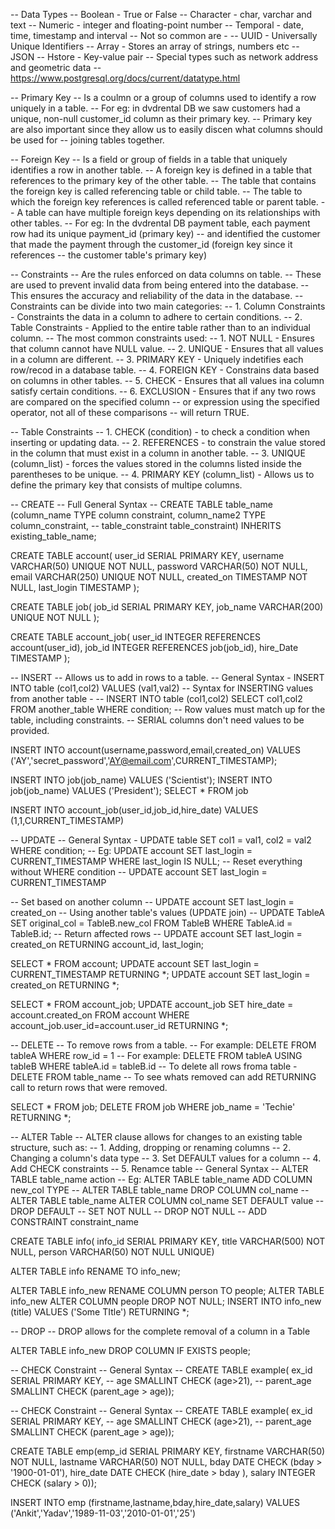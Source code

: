 
-- Data Types
-- Boolean - True or False
-- Character - char, varchar and text
-- Numeric - integer and floating-point number
-- Temporal - date, time, timestamp and interval
-- Not so common are -
-- UUID - Universally Unique Identifiers
-- Array - Stores an array of strings, numbers etc
-- JSON
-- Hstore - Key-value pair
-- Special types such as network address and geometric data
-- https://www.postgresql.org/docs/current/datatype.html

-- Primary Key
-- Is a coulmn or a group of columns used to identify a row uniquely in a table.
-- For eg: in dvdrental DB we saw customers had a unique, non-null customer_id column as their primary key.
-- Primary key are also important since they allow us to easily discen what columns should be used for
-- joining tables together.

-- Foreign Key
-- Is a field or group of fields in a table that uniquely identifies a row in another table.
-- A foreign key is defined in a table that references to the primary key of the other table.
-- The table that contains the foreign key is called referencing table or child table.
-- The table to which the foreign key references is called referenced table or parent table.
-- A table can have multiple foreign keys depending on its relationships with other tables.
-- For eg: In the dvdrental DB payment table, each payment row had its unique payment_id (primary key)
-- and identified the customer that made the payment through the customer_id (foreign key since it references 
-- the customer table's primary key)


-- Constraints
-- Are the rules enforced on data columns on table.
-- These are used to prevent invalid data from being entered into the database.
-- This ensures the accuracy and reliability of the data in the database.
-- Constraints can be divide into two main categories:
-- 1. Column Constraints - Constraints the data in a column to adhere to certain conditions.
-- 2. Table Constraints - Applied to the entire table rather than to an individual column.
-- The most common constraints used:
-- 1. NOT NULL - Ensures that column cannot have NULL value.
-- 2. UNIQUE - Ensures that all values in a column are different.
-- 3. PRIMARY KEY - Uniquely indetifies each row/recod in a database table.
-- 4. FOREIGN KEY - Constrains data based on columns in other tables.
-- 5. CHECK - Ensures that all values ina column satisfy certain conditions.
-- 6. EXCLUSION - Ensures that if any two rows are compared on the specified column
-- 	              or expression using the specified operator, not all of these comparisons 
-- 	              will return TRUE.


-- Table Constraints
-- 1. CHECK (condition) - to check a condition when inserting or updating data.
-- 2. REFERENCES - to constrain the value stored in the column that must exist in a column in another table.
-- 3. UNIQUE (column_list) - forces the values stored in the columns listed inside the parentheses to be unique.
-- 4. PRIMARY KEY (column_list) - Allows us to define the primary key that consists of multipe columns.


-- CREATE
-- Full General Syntax
-- CREATE TABLE table_name (column_name TYPE column constraint, column_name2 TYPE column_constraint, 
-- table_constraint table_constraint) INHERITS existing_table_name;

CREATE TABLE account(
	user_id SERIAL PRIMARY KEY,
	username VARCHAR(50) UNIQUE NOT NULL,
	password VARCHAR(50) NOT NULL,
	email VARCHAR(250) UNIQUE NOT NULL,
	created_on TIMESTAMP NOT NULL,
	last_login TIMESTAMP
);


CREATE TABLE job(
	job_id SERIAL PRIMARY KEY,
	job_name VARCHAR(200) UNIQUE NOT NULL
);

CREATE TABLE account_job(
	user_id INTEGER REFERENCES account(user_id),
	job_id INTEGER REFERENCES job(job_id),
	hire_Date TIMESTAMP
);


-- INSERT
-- Allows us to add in rows to a table.
-- General Syntax - INSERT INTO table (col1,col2) VALUES (val1,val2)
-- Syntax for INSERTING values from another table -
-- INSERT INTO table (col1,col2) SELECT col1,col2 FROM another_table WHERE condition;
-- Row values must match up for the table, including constraints.
-- SERIAL columns don't need values to be provided.

INSERT INTO account(username,password,email,created_on) 
VALUES ('AY','secret_password','AY@email.com',CURRENT_TIMESTAMP);

INSERT INTO job(job_name) VALUES ('Scientist');
INSERT INTO job(job_name) VALUES ('President');
SELECT * FROM job

INSERT INTO account_job(user_id,job_id,hire_date)
VALUES (1,1,CURRENT_TIMESTAMP)



-- UPDATE
-- General Syntax - UPDATE table SET col1 = val1, col2 = val2 WHERE condition;
-- Eg: UPDATE account SET last_login = CURRENT_TIMESTAMP WHERE last_login IS NULL;
-- Reset everything without WHERE condition
-- UPDATE account SET last_login = CURRENT_TIMESTAMP

-- Set based on another column
-- UPDATE account SET last_login = created_on
-- Using another table's values (UPDATE join)
-- UPDATE TableA SET original_col = TableB.new_col FROM TableB WHERE TableA.id = TableB.id;
-- Return affected rows
-- UPDATE account SET last_login = created_on RETURNING account_id, last_login;

SELECT * FROM account;
UPDATE account SET last_login = CURRENT_TIMESTAMP RETURNING *;
UPDATE account SET last_login = created_on RETURNING *;

SELECT * FROM account_job;
UPDATE account_job SET  hire_date = account.created_on 
FROM account WHERE account_job.user_id=account.user_id RETURNING *;



-- DELETE
-- To remove rows from a table.
-- For example: DELETE FROM tableA WHERE row_id = 1
-- For example: DELETE FROM tableA USING tableB WHERE tableA.id = tableB.id
-- To delete all rows froma table - DELETE FROM table_name
-- To see whats removed can add RETURNING call to return rows that were removed.


SELECT * FROM job;
DELETE FROM job WHERE job_name = 'Techie' RETURNING *;



-- ALTER Table
-- ALTER clause allows for changes to an existing table structure, such as:
-- 1. Adding, dropping or renaming columns
-- 2. Changing a column's data type
-- 3. Set DEFAULT values for a column
-- 4. Add CHECK constraints
-- 5. Renamce table
-- General Syntax
-- ALTER TABLE table_name action
-- Eg: ALTER TABLE table_name ADD COLUMN new_col TYPE
-- ALTER TABLE table_name DROP COLUMN col_name
-- ALTER TABLE table_name ALTER COLUMN col_name SET DEFAULT value
--												DROP DEFAULT 
--												SET NOT NULL
--												DROP NOT NULL
--												ADD CONSTRAINT constraint_name

CREATE TABLE info( info_id SERIAL PRIMARY KEY,
				 title VARCHAR(500) NOT NULL,
				 person VARCHAR(50) NOT NULL UNIQUE)

ALTER TABLE info RENAME TO info_new;

ALTER TABLE info_new RENAME COLUMN person TO people;
ALTER TABLE info_new ALTER COLUMN people DROP NOT NULL;
INSERT INTO info_new (title) VALUES ('Some TItle') RETURNING *;



-- DROP
-- DROP allows for the complete removal of a column in a Table

ALTER TABLE info_new DROP COLUMN IF EXISTS people;



-- CHECK Constraint
-- General Syntax
-- CREATE TABLE example( ex_id SERIAL PRIMARY KEY,
-- 						age SMALLINT CHECK (age>21),
-- 						parent_age SMALLINT CHECK (parent_age > age));



-- CHECK Constraint
-- General Syntax
-- CREATE TABLE example( ex_id SERIAL PRIMARY KEY,
-- 						age SMALLINT CHECK (age>21),
-- 						parent_age SMALLINT CHECK (parent_age > age));


CREATE TABLE emp(emp_id SERIAL PRIMARY KEY,
				firstname VARCHAR(50) NOT NULL,
				lastname VARCHAR(50) NOT NULL,
				bday DATE CHECK (bday > '1900-01-01'),
				hire_date DATE CHECK (hire_date > bday ),
				salary INTEGER CHECK (salary > 0));


INSERT INTO emp (firstname,lastname,bday,hire_date,salary)
VALUES
('Ankit','Yadav','1989-11-03','2010-01-01','25')